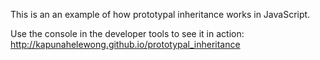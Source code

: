 This is an an example of how prototypal inheritance works in JavaScript.

Use the console in the developer tools to see it in action:
http://kapunahelewong.github.io/prototypal_inheritance